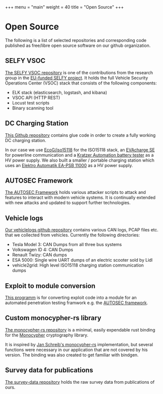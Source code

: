 +++
menu = "main"
weight = 40
title = "Open Source"
+++

# Open Source

The following is a list of selected repositories and corresponding code published as free/libre open source software on our github organization.


## SELFY VSOC

[The SELFY VSOC repository](https://github.com/securityinmobility/selfy-vsoc-api) is one of the contributions from the research group in the [EU-funded SELFY project](https://selfy-project.eu/). It holds the full Vehicle Security Operations Center (VSOC) stack that consists of the following components:

- ELK stack (elasticsearch, logstash, and kibana)
- VSOC API (HTTP REST)
- Locust test scripts 
- Binary scanning tool


## DC Charging Station

[This Github repository](https://github.com/securityinmobility/dc-charging-station) contains glue code in order to create a fully working DC charging station.

In our case we use [EcoG/iso15118](https://github.com/EcoG-io/iso15118) for the ISO15118 stack, an [EVAcharge SE](https://chargebyte.com/products/charging-station-communication/evacharge-se) for powerline communication and a [Kratzer Automation battery tester](https://www.ni.com/de/shop/power-electronics-test-systems.html) as a HV power supply.
We also built a smaller / portable charging station which uses an [Elektro Automatik EA-PSB 11000](https://elektroautomatik.com/shop/en/products/programmable-dc-laboratory-power-supplies/bidirectional-dc-laboratory-power-supplies/series-psb-10000-2u-1-5-3kw/1147/bi-directional-power-supply) as a HV power supply.


## AUTOSEC Framework

[The AUTOSEC Framework](https://github.com/securityinmobility/autosec-framework) holds various attacker scripts to attack and features to interact with modern vehicle systems. It is continually extended with new attacks and updated to support further technologies.


## Vehicle logs 

[Our vehiclelogs github repository](https://github.com/securityinmobility/vehiclelogs) contains various CAN logs, PCAP files etc. that we collected from vehicles. Currently the following directories:

- Tesla Model 3: CAN Dumps from all three bus systems
- Volkswagen ID 4: CAN Dumps
- Renault Twizy: CAN dumps
- ESA 5000: Single wire UART dumps of an electric scooter sold by Lidl 
- vehicle2grid: High level ISO15118 charging station communication dumps


## Exploit to module conversion

[This programm](https://github.com/securityinmobility/exploit-to-module-conversion) is for converting exploit code into a module for an automated penetration testing framwork e.g. the [AUTOSEC framework](#autosec-framework).


## Custom monocypher-rs library

[The monocypher-rs repository](https://github.com/securityinmobility/monocypher-rs) is a minimal, easily expendable rust binding for the [Monocypher](https://monocypher.org/) cryptography library.

It is inspired by [Jan Schreib's monocypher-rs](https://github.com/jan-schreib/monocypher-rs) implementation, but several functions were necessary in our application that are not covered by his version. The binding was also created to get familiar with bindgen.


## Survey data for publications 

[The survey-data repository](https://github.com/securityinmobility/survey-data) holds the raw survey data from publications of ours.
